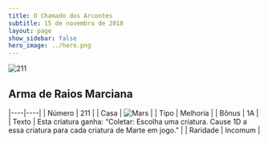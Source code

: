 ```yaml
---
title: O Chamado dos Arcontes
subtitle: 15 de novembro de 2018
layout: page
show_sidebar: false
hero_image: ../hero.png
---
```


![211](https://cdn.keyforgegame.com/media/card_front/pt/341_211_PQFJWQ3VVVGJ_pt.png)

## Arma de Raios Marciana

|----|----|
| Número | 211 |
| Casa | ![Mars](https://archonarcana.com/images/thumb/d/de/Mars.png/22px-Mars.png "Marte") |
| Tipo | Melhoria |
| Bônus | 1A |
| Texto | Esta criatura ganha: “Coletar: Escolha uma criatura. Cause 1D  a essa criatura para cada criatura de Marte em jogo.” |
| Raridade | Incomum |

